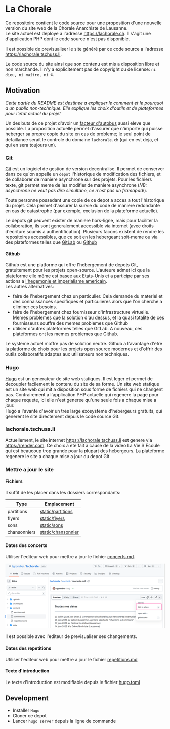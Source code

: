 # La Chorale

Ce repositoire contient le code source pour une proposition d'une nouvelle version du site web de la Chorale Anarchiste de Lausanne.  
Le site actuel est deploye a l'adresse <https://lachorale.ch>. Il s'agit une d'application PHP dont le code source
n'est pas disponible.

Il est possible de previsualiser le site généré par ce code source a l'adresse <https://lachorale.tschuss.li>.

Le code source du site ainsi que son contenu est mis a disposition libre et non marchande. Il n'y a explicitement pas de copyright ou de license: `ni dieu, ni maître, ni ©`.

## Motivation

*Cette partie du README est destinee a expliquer le comment et le pourquoi a un public non-technique. Elle explique les choix d'outils et de plateformes pour l'etat actuel du projet*

Un des buts de ce projet d'avoir un [facteur d'autobus](https://fr.wikipedia.org/wiki/Facteur_d'autobus) aussi eleve que possible. La proposition actuelle permet d'assurer que n'importe qui puisse heberger sa propre copie du site en cas de probleme; le seul point de defaillance serait le controle du domaine `lachorale.ch` (qui en est deja, et qui en sera toujours un).

### Git

[Git](https://fr.wikipedia.org/wiki/Git) est un logiciel de gestion de version decentralise. Il permet de conserver dans ce qu'on appelle un `depot` l'historique de modification des fichiers, et de collaborer de maniere asynchrone sur des projets. Pour les fichiers texte, git permet meme de les modifier de maniere asynchrone (*NB: asynchrone ne veut pas dire simultane, ce n'est pas un framapad!*).

Toute personne possedant une copie de ce depot a acces a tout l'historique du projet. Cela permet d'assurer la survie du code de maniere redondante en cas de catastrophe (par exemple, exclusion de la plateforme actuelle).

Le depots git peuvent exister de maniere hors-ligne, mais pour faciliter la collaboration, ils sont generalement accessible via internet (avec droits d'ecriture soumis a authentification). Plusieurs facons existent de rendre les repositoires accessibles, que ce soit en les hebergeant soit-meme ou via des plateformes telles que [GitLab](https://about.gitlab.com/) ou [Github](https://about.gitlab.com/)

#### Github

Github est une platforme qui offre l'hebergement de depots Git, gratuitement pour les projets open-source. L'auteure admet ici que la plateforme elle même est basee aux Etats-Unis et a participe par ses actions a [l'hegemonie et imperialisme americain](https://en.wikipedia.org/wiki/GitHub#Controversies).  
Les autres alternatives:

* faire de l'hebergement chez un particulier. Cela demande du materiel et des connaissances specifiques et particulieres alors que l'on cherche a eliminer ces besoins.
* faire de l'hebergement chez fournisseur d'infrastructure virtuelle. Memes problemes que la solution d'au dessus, et la quasi totalite de ces fournisseurs souffre des memes problemes que Github
* utiliser d'autres plateformes telles que GitLab. A nouveau, ces plateformes ont les memes problemes que Github.

Le systeme actuel n'offre pas de solution neutre. Github a l'avantage d'etre la platforme de choix pour les projets open source modernes et d'offrir des outils collaboratifs adaptes aux utilisateurs non techniques.


### Hugo

[Hugo](https://github.com/gohugoio/hugo) est un generateur de site web statiques. Il est leger et permet de decoupler facilement le contenu du site de sa forme. Un site web statique est un site web qui mit a disposition sous forme de fichiers qui ne changent pas. Contrairement a l'application PHP actuelle qui regenere la page pour chaque requete, ici elle n'est generee qu'une seule fois a chaque mise a jour.  
Hugo a l'avante d'avoir un tres large exosysteme d'hebergeurs gratuits, qui generent le site directement depuis le code source Git.

### lachorale.tschuss.li

Actuellement, le site internet <https://lachorale.tschuss.li> est genere via <https://render.com>. Ce choix a ete fait a cause de la video La Vie S'Ecoule qui est beaucoup trop grande pour la plupart des hebergeurs. La plateforme regenere le site a chaque mise a jour du depot Git

### Mettre a jour le site

#### Fichiers

Il suffit de les placer dans les dossiers correspondants:

| Type         | Emplacement                                |
|--------------|--------------------------------------------|
| partitions   | [static/partitions](./static/partitions)   |
| flyers       | [static/flyers](./static/flyers)           |
| sons         | [static/sons](./static/sons)               |
| chansonniers | [static/chansonnier](./static/chansonnier) |

#### Dates des concerts

Utiliser l'editeur web pour mettre a jour le fichier [concerts.md](content/concerts.md).

![Alt text](edit-example.png)

Il est possible avec l'editeur de previsualiser ses changements.

#### Dates des repetitions

Utiliser l'editeur web pour mettre a jour le fichier [repetitions.md](content/repetitions.md)

#### Texte d'introduction

Le texte d'introduction est modifiable depuis le fichier [hugo.toml](hugo.toml)

## Development

* Installer `Hugo`
* Cloner ce depot
* Lancer `hugo server` depuis la ligne de commande
